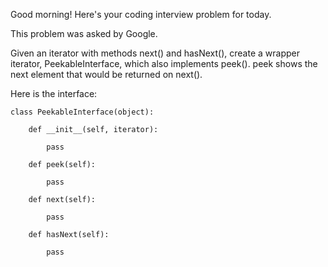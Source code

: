 Good morning! Here's your coding interview problem for today.

This problem was asked by Google.

Given an iterator with methods next() and hasNext(), create 
a wrapper iterator, PeekableInterface, which also implements 
peek(). peek shows the next element that would be returned 
on next().

Here is the interface:
```
class PeekableInterface(object):

    def __init__(self, iterator):
        
        pass

    def peek(self):
        
        pass

    def next(self):
        
        pass

    def hasNext(self):
        
        pass
```
